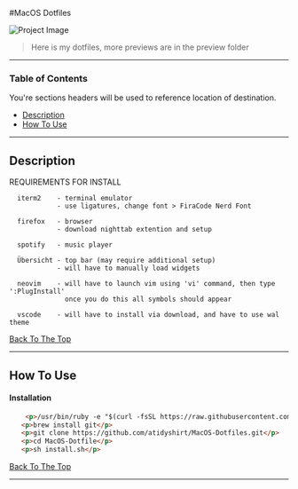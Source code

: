 
#MacOS Dotfiles

![Project Image](/Preview/Preview3.png)

> Here is my dotfiles, more previews are in the preview folder

---

### Table of Contents
You're sections headers will be used to reference location of destination.

- [Description](#description)
- [How To Use](#how-to-use)

---

## Description

  REQUIREMENTS FOR INSTALL

      
      iterm2    - terminal emulator
                - use ligatures, change font > FiraCode Nerd Font

      firefox   - browser
                - download nighttab extention and setup

      spotify   - music player

      Übersicht - top bar (may require additional setup)
                - will have to manually load widgets

      neovim    - will have to launch vim using 'vi' command, then type ':PlugInstall'
                  once you do this all symbols should appear

      vscode    - will have to install via download, and have to use wal theme


[Back To The Top](#read-me-template)

---

## How To Use

#### Installation

```html
    <p>/usr/bin/ruby -e "$(curl -fsSL https://raw.githubusercontent.com/Homebrew/install/master/install)"</p>
   <p>brew install git</p> 
   <p>git clone https://github.com/atidyshirt/MacOS-Dotfiles.git</p> 
   <p>cd MacOS-Dotfile</p> 
   <p>sh install.sh</p> 
```

[Back To The Top](#read-me-template) 

---